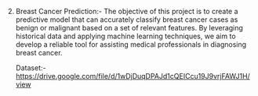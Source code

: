 2. Breast Cancer Prediction:-
   The objective of this project is to create a predictive model that can accurately classify breast cancer cases as benign or malignant based on a set of relevant features. By leveraging historical data and applying machine learning techniques, we aim to develop a reliable tool for assisting medical professionals in diagnosing breast cancer.

   Dataset:- https://drive.google.com/file/d/1wDjDuqDPAJd1cQEICcu19J9vrjFAWJ1H/view
